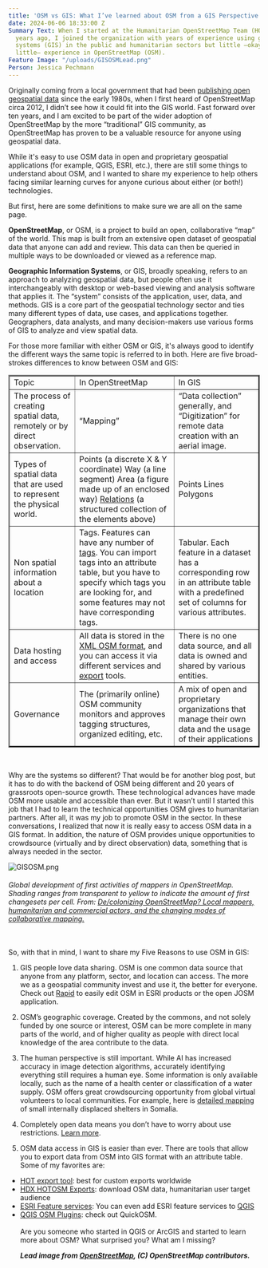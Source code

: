 ```yaml
---
title: 'OSM vs GIS: What I’ve learned about OSM from a GIS Perspective'
date: 2024-06-06 18:33:00 Z
Summary Text: When I started at the Humanitarian OpenStreetMap Team (HOT) almost three
  years ago, I joined the organization with years of experience using geographic information
  systems (GIS) in the public and humanitarian sectors but little —okay, embarrassingly
  little— experience in OpenStreetMap (OSM).
Feature Image: "/uploads/GISOSMLead.png"
Person: Jessica Pechmann
---
```


Originally coming from a local government that had been [publishing open geospatial data](https://gis.utah.gov/about/history/) since the early 1980s, when I first heard of OpenStreetMap circa 2012, I didn’t see how it could fit into the GIS world. Fast forward over ten years, and I am excited to be part of the wider adoption of OpenStreetMap by the more “traditional” GIS community, as OpenStreetMap has proven to be a valuable resource for anyone using geospatial data. 

While it's easy to use OSM data in open and proprietary geospatial applications (for example, QGIS, ESRI, etc.), there are still some things to understand about OSM, and I wanted to share my experience to help others facing similar learning curves for anyone curious about either (or both!) technologies.

But first, here are some definitions to make sure we are all on the same page. 

**OpenStreetMap**, or OSM, is a project to build an open, collaborative “map” of the world. This map is built from an extensive open dataset of geospatial data that anyone can add and review. This data can then be queried in multiple ways to be downloaded or viewed as a reference map. 

**Geographic Information Systems**, or GIS, broadly speaking, refers to an approach to analyzing geospatial data, but people often use it interchangeably with desktop or web-based viewing and analysis software that applies it. The “system” consists of the application, user, data, and methods. GIS is a core part of the geospatial technology sector and ties many different types of data, use cases, and applications together. Geographers, data analysts, and many decision-makers use various forms of GIS to analyze and view spatial data. 

For those more familiar with either OSM or GIS, it's always good to identify the different ways the same topic is referred to in both. Here are five broad-strokes differences to know between OSM and GIS:

<table border="2">
<tbody>
<tr>
<td>Topic</td>
<td>In OpenStreetMap </td>
<td>In GIS</td>
</tr>
<tr>
<td>The process of creating spatial data, remotely or by direct observation.</td>
<td>“Mapping”</td>
<td>“Data collection” generally, and “Digitization” for remote data creation with an aerial image.</td>
</tr>
<tr>
<td>Types of spatial data that are used to represent the physical world.</td>
<td>Points (a discrete X & Y coordinate)
Way (a line segment)
Area (a figure made up of an enclosed way) 
<a href="https://wiki.openstreetmap.org/wiki/Relation">Relations</a> (a structured collection of the elements above) </td>
<td>Points
Lines
Polygons
</td>
</tr>
<tr>
<td>Non spatial information about a location </td>
<td>Tags. Features can have any number of <a href="https://wiki.openstreetmap.org/wiki/Tags">tags</a>. 
You can import tags into an attribute table, but you have to specify which tags you are looking for, and some features may not have corresponding tags. 
</td>
<td>Tabular. Each feature in a dataset has a corresponding row in an attribute table with a predefined set of columns for various attributes.</td>
</tr>
<tr>
<td>Data hosting and access</td>
<td>All data is stored in the <a href="https://wiki.openstreetmap.org/wiki/OSM_XML">XML OSM format</a>, and you can access it via different services and <a href="https://export.hotosm.org/v3/">export</a> tools. </td>
<td>There is no one data source, and all data is owned and shared by various entities.</td>
</tr>
<tr>
<td>Governance</td>
<td>The (primarily online) OSM community monitors and approves tagging structures, organized editing, etc. </td>
<td>A mix of open and proprietary organizations that manage their own data and the usage of their applications</td>
</tr>
</tbody>
</table>
<br>

Why are the systems so different? That would be for another blog post, but it has to do with the backend of OSM being different and 20 years of grassroots open-source growth. These technological advances have made OSM more usable and accessible than ever. But it wasn’t until I started this job that I had to learn the technical opportunities OSM gives to humanitarian partners. After all, it was my job to promote OSM in the sector. In these conversations, I realized that now it is really easy to access OSM data in a GIS format. In addition, the nature of OSM provides unique opportunities to crowdsource (virtually and by direct observation) data, something that is always needed in the sector. 

![GISOSM.png](/uploads/GISOSM.png)
<figcaption align = "left"><h6>Global development of first activities of mappers in OpenStreetMap. Shading ranges from transparent to yellow to indicate the amount of first changesets per cell. From: <a href="https://link.springer.com/article/10.1007/s10708-021-10547-7">De/colonizing OpenStreetMap? Local mappers, humanitarian and commercial actors, and the changing modes of collaborative mapping.</a></h6></figcaption>
<br>
So, with that in mind, I want to share my Five Reasons to use OSM in GIS:

1. GIS people love data sharing. OSM is one common data source that anyone from any platform, sector, and location can access. The more we as a geospatial community invest and use it, the better for everyone. Check out [Rapid](https://wiki.openstreetmap.org/wiki/Rapid) to easily edit OSM in ESRI products or the open JOSM application. 

2. OSM’s geographic coverage. Created by the commons, and not solely funded by one source or interest, OSM can be more complete in many parts of the world, and of higher quality as people with direct local knowledge of the area contribute to the data.

3. The human perspective is still important. While AI has increased accuracy in image detection algorithms, accurately identifying everything still requires a human eye. Some information is only available locally, such as the name of a health center or classification of a water supply. OSM offers great crowdsourcing opportunity from global virtual volunteers to local communities. For example, here is [detailed mapping](https://www.linkedin.com/posts/humanitarian-openstreetmap-team_osm-missingmaps-activity-7202069928437243904-fQ28?utm_source=share&utm_medium=member_desktop) of small internally displaced shelters in Somalia. 

4. Completely open data means you don’t have to worry about use restrictions. [Learn more](https://www.openstreetmap.org/copyright).  

5. OSM data access in GIS is easier than ever. There are tools that allow you to export data from OSM into GIS format with an attribute table. Some of my favorites are:

<ul>
  <li><a href="https://export.hotosm.org/v3/">HOT export tool</a>: best for custom exports worldwide</li>
  <li><a href="https://data.humdata.org/organization/hot?">HDX HOTOSM Exports</a>: download OSM data, humanitarian user target audience</li>
  <li><a href="https://www.arcgis.com/home/group.html?id=66d66956ab444ae89e8265f008704d4b#overview">ESRI Feature services</a>: You can even add ESRI feature services to <a href="https://www.geographyrealm.com/how-to-add-data-from-arcgis-online-to-qgis/">QGIS</a></li>
<li><a href="https://gisgeography.com/qgis-openstreetmap/">QGIS OSM Plugins</a>: check out QuickOSM.
<br> 
<br>
Are you someone who started in QGIS or ArcGIS and started to learn more about OSM? What surprised you? What am I missing?

***Lead image from [OpenStreetMap](https://www.openstreetmap.org), (C) OpenStreetMap contributors.***
